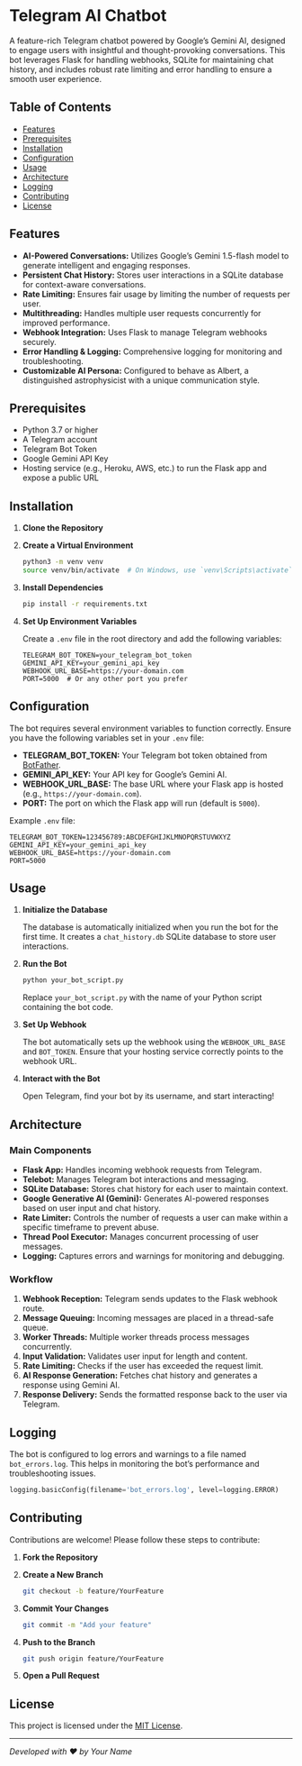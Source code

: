 # Telegram AI Chatbot

A feature-rich Telegram chatbot powered by Google’s Gemini AI, designed to engage users with insightful and thought-provoking conversations. This bot leverages Flask for handling webhooks, SQLite for maintaining chat history, and includes robust rate limiting and error handling to ensure a smooth user experience.

## Table of Contents

- [Features](#features)
- [Prerequisites](#prerequisites)
- [Installation](#installation)
- [Configuration](#configuration)
- [Usage](#usage)
- [Architecture](#architecture)
- [Logging](#logging)
- [Contributing](#contributing)
- [License](#license)

## Features

- **AI-Powered Conversations:** Utilizes Google’s Gemini 1.5-flash model to generate intelligent and engaging responses.
- **Persistent Chat History:** Stores user interactions in a SQLite database for context-aware conversations.
- **Rate Limiting:** Ensures fair usage by limiting the number of requests per user.
- **Multithreading:** Handles multiple user requests concurrently for improved performance.
- **Webhook Integration:** Uses Flask to manage Telegram webhooks securely.
- **Error Handling & Logging:** Comprehensive logging for monitoring and troubleshooting.
- **Customizable AI Persona:** Configured to behave as Albert, a distinguished astrophysicist with a unique communication style.

## Prerequisites

- Python 3.7 or higher
- A Telegram account
- Telegram Bot Token
- Google Gemini API Key
- Hosting service (e.g., Heroku, AWS, etc.) to run the Flask app and expose a public URL

## Installation

1. **Clone the Repository**


2. **Create a Virtual Environment**

   ```bash
   python3 -m venv venv
   source venv/bin/activate  # On Windows, use `venv\Scripts\activate`
   ```

3. **Install Dependencies**

   ```bash
   pip install -r requirements.txt
   ```

4. **Set Up Environment Variables**

   Create a `.env` file in the root directory and add the following variables:

   ```env
   TELEGRAM_BOT_TOKEN=your_telegram_bot_token
   GEMINI_API_KEY=your_gemini_api_key
   WEBHOOK_URL_BASE=https://your-domain.com
   PORT=5000  # Or any other port you prefer
   ```

## Configuration

The bot requires several environment variables to function correctly. Ensure you have the following variables set in your `.env` file:

- **TELEGRAM_BOT_TOKEN:** Your Telegram bot token obtained from [BotFather](https://t.me/BotFather).
- **GEMINI_API_KEY:** Your API key for Google’s Gemini AI.
- **WEBHOOK_URL_BASE:** The base URL where your Flask app is hosted (e.g., `https://your-domain.com`).
- **PORT:** The port on which the Flask app will run (default is `5000`).

Example `.env` file:

```env
TELEGRAM_BOT_TOKEN=123456789:ABCDEFGHIJKLMNOPQRSTUVWXYZ
GEMINI_API_KEY=your_gemini_api_key
WEBHOOK_URL_BASE=https://your-domain.com
PORT=5000
```

## Usage

1. **Initialize the Database**

   The database is automatically initialized when you run the bot for the first time. It creates a `chat_history.db` SQLite database to store user interactions.

2. **Run the Bot**

   ```bash
   python your_bot_script.py
   ```

   Replace `your_bot_script.py` with the name of your Python script containing the bot code.

3. **Set Up Webhook**

   The bot automatically sets up the webhook using the `WEBHOOK_URL_BASE` and `BOT_TOKEN`. Ensure that your hosting service correctly points to the webhook URL.

4. **Interact with the Bot**

   Open Telegram, find your bot by its username, and start interacting!

## Architecture

### Main Components

- **Flask App:** Handles incoming webhook requests from Telegram.
- **Telebot:** Manages Telegram bot interactions and messaging.
- **SQLite Database:** Stores chat history for each user to maintain context.
- **Google Generative AI (Gemini):** Generates AI-powered responses based on user input and chat history.
- **Rate Limiter:** Controls the number of requests a user can make within a specific timeframe to prevent abuse.
- **Thread Pool Executor:** Manages concurrent processing of user messages.
- **Logging:** Captures errors and warnings for monitoring and debugging.

### Workflow

1. **Webhook Reception:** Telegram sends updates to the Flask webhook route.
2. **Message Queuing:** Incoming messages are placed in a thread-safe queue.
3. **Worker Threads:** Multiple worker threads process messages concurrently.
4. **Input Validation:** Validates user input for length and content.
5. **Rate Limiting:** Checks if the user has exceeded the request limit.
6. **AI Response Generation:** Fetches chat history and generates a response using Gemini AI.
7. **Response Delivery:** Sends the formatted response back to the user via Telegram.

## Logging

The bot is configured to log errors and warnings to a file named `bot_errors.log`. This helps in monitoring the bot’s performance and troubleshooting issues.

```python
logging.basicConfig(filename='bot_errors.log', level=logging.ERROR)
```

## Contributing

Contributions are welcome! Please follow these steps to contribute:

1. **Fork the Repository**

2. **Create a New Branch**

   ```bash
   git checkout -b feature/YourFeature
   ```

3. **Commit Your Changes**

   ```bash
   git commit -m "Add your feature"
   ```

4. **Push to the Branch**

   ```bash
   git push origin feature/YourFeature
   ```

5. **Open a Pull Request**

## License

This project is licensed under the [MIT License](LICENSE).

---

*Developed with ❤️ by Your Name*
